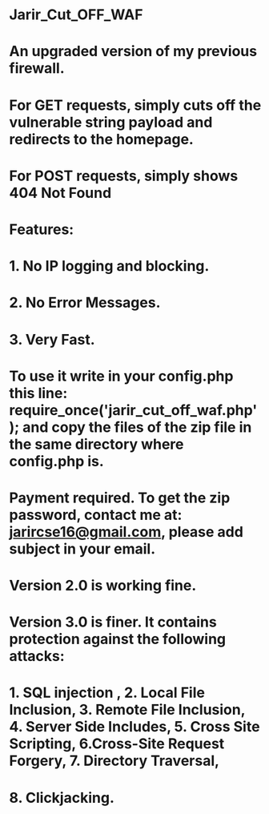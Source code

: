 # Jarir_Cut_OFF_WAF
# An upgraded version of my previous firewall.
# For GET requests, simply cuts off the vulnerable string payload and redirects to the homepage.
# For POST requests, simply shows 404 Not Found
# Features:
# 1. No IP logging and blocking.
# 2. No Error Messages.
# 3. Very Fast.
# To use it write in your config.php this line: require_once('jarir_cut_off_waf.php'); and copy the files of the zip file in the same directory where config.php is. 
# Payment required. To get the zip password, contact me at: jarircse16@gmail.com, please add subject in your email. 
# Version 2.0 is working fine.
# Version 3.0 is finer. It contains protection against the following attacks:
# 1. SQL injection , 2. Local File Inclusion, 3. Remote File Inclusion, 4. Server Side Includes, 5. Cross Site Scripting, 6.Cross-Site Request Forgery, 7. Directory Traversal,
# 8. Clickjacking.
